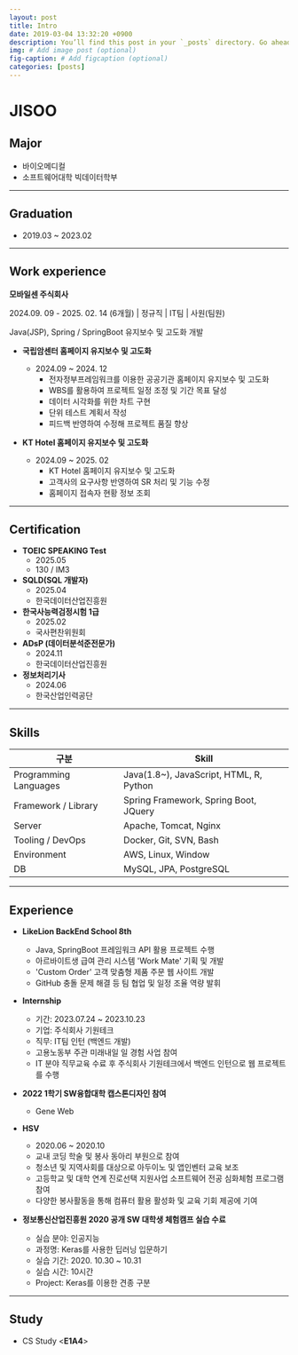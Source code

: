```yaml
---
layout: post
title: Intro
date: 2019-03-04 13:32:20 +0900
description: You’ll find this post in your `_posts` directory. Go ahead and edit it and re-build the site to see your changes. # Add post description (optional)
img: # Add image post (optional)
fig-caption: # Add figcaption (optional)
categories: [posts]
---
```

# JISOO
## Major

- 바이오메디컬
- 소프트웨어대학 빅데이터학부

---

## Graduation

- 2019.03 ~ 2023.02

---
## Work experience
**모바일센 주식회사**

2024.09. 09 - 2025. 02. 14 (6개월)  |  정규직  |  IT팀  |  사원(팀원)

Java(JSP), Spring / SpringBoot 유지보수 및 고도화 개발  

- **국립암센터 홈페이지 유지보수 및 고도화**
  - 2024.09 ~ 2024. 12
    - 전자정부프레임워크를 이용한 공공기관 홈페이지 유지보수 및 고도화
    - WBS를 활용하여 프로젝트 일정 조정 및 기간 목표 달성
    - 데이터 시각화를 위한 차트 구현
    - 단위 테스트 계획서 작성
    - 피드백 반영하여 수정해 프로젝트 품질 향상

- **KT Hotel 홈페이지 유지보수 및 고도화**
  - 2024.09 ~ 2025. 02
    - KT Hotel 홈페이지 유지보수 및 고도화
    - 고객사의 요구사항 반영하여 SR 처리 및 기능 수정
    - 홈페이지 접속자 현황 정보 조회


---
## Certification
- **TOEIC SPEAKING Test**
  - 2025.05
  - 130 / IM3
- **SQLD(SQL 개발자)**
  - 2025.04
  - 한국데이터산업진흥원
- **한국사능력검정시험 1급**
  - 2025.02 
  - 국사편찬위원회
- **ADsP (데이터분석준전문가)**
  - 2024.11
  - 한국데이터산업진흥원
- **정보처리기사**
  - 2024.06
  - 한국산업인력공단


---
## Skills

| 구분                | Skill                                             |
|---------------------|--------------------------------------------------|
| Programming Languages | Java(1.8~), JavaScript, HTML, R, Python         |
| Framework / Library | Spring Framework, Spring Boot, JQuery           |
| Server              | Apache, Tomcat, Nginx                            |
| Tooling / DevOps    | Docker, Git, SVN, Bash                           |
| Environment         | AWS, Linux, Window                               |
| DB                  | MySQL, JPA, PostgreSQL                           |

---

## Experience
- **LikeLion BackEnd School 8th**
  - Java, SpringBoot 프레임워크 API 활용 프로젝트 수행
  - 아르바이트생 급여 관리 시스템 'Work Mate' 기획 및 개발
  - 'Custom Order' 고객 맞춤형 제품 주문 웹 사이트 개발
  - GitHub 충돌 문제 해결 등 팀 협업 및 일정 조율 역량 발휘
- **Internship**
  - 기간: 2023.07.24 ~ 2023.10.23
  - 기업: 주식회사 기원테크
  - 직무: IT팀 인턴 (백엔드 개발)
  - 고용노동부 주관 미래내일 일 경험 사업 참여
  - IT 분야 직무교육 수료 후 주식회사 기원테크에서 백엔드 인턴으로 웹 프로젝트를 수행

- **2022 1학기 SW융합대학 캡스톤디자인 참여**
    -  Gene Web
- **HSV**
  - 2020.06 ~ 2020.10
  - 교내 코딩 학술 및 봉사 동아리 부원으로 참여
  - 청소년 및 지역사회를 대상으로 아두이노 및 앱인벤터 교육 보조
  - 고등학교 및 대학 연계 진로선택 지원사업 소프트웨어 전공 심화체험 프로그램 참여
  - 다양한 봉사활동을 통해 컴퓨터 활용 활성화 및 교육 기회 제공에 기여

- **정보통신산업진흥원 2020 공개 SW 대학생 체험캠프 실습 수료**
    - 실습 분야: 인공지능
    - 과정명: Keras를 사용한 딥러닝 입문하기
    - 실습 기간: 2020. 10.30 ~ 10.31
    - 실습 시간: 10시간
    - Project: Keras를 이용한 견종 구분

---

## Study
- CS Study \<**E1A4**>